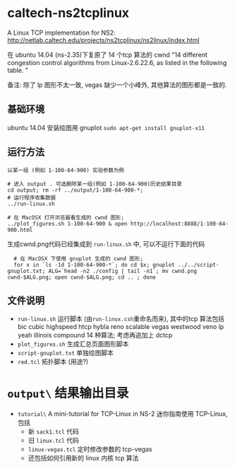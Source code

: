 # caltech-ns2tcplinux

A Linux TCP implementation for NS2: http://netlab.caltech.edu/projects/ns2tcplinux/ns2linux/index.html

在 ubuntu 14.04 (ns-2.35)下复原了 14 个tcp 算法的 cwnd "14 different congestion control algorithms from Linux-2.6.22.6, as listed in the following table. "

备注: 除了 lp 图形不太一致, vegas 缺少一个小峰外, 其他算法的图形都是一致的.

## 基础环境

ubuntu 14.04 安装绘图用 gnuplot `sudo apt-get install gnuplot-x11`

## 运行方法

```
以某一组 (例如 1-100-64-900) 实验参数为例

# 进入 output . 可选删除某一组(例如 1-100-64-900)历史结果目录
cd output; rm -rf ../output/1-100-64-900-*; 
# 运行程序收集数据
../run-linux.sh 
  
# 在 MacOSX 打开浏览器看生成的 cwnd 图形; 
../plot_figures.sh 1-100-64-900 & open http://localhost:8888/1-100-64-900.html
```  

生成cwnd.png代码已经集成到 `run-linux.sh` 中, 可以不运行下面的代码
```
  # 在 MacOSX 下使用 gnuplot 生成的 cwnd 图形;
  for x in `ls -1d 1-100-64-900-*`; do cd $x; gnuplot ../../script-gnuplot.txt; ALG=`head -n2 ./config | tail -n1`; mv cwnd.png cwnd-$ALG.png; open cwnd-$ALG.png; cd .. ; done
```

## 文件说明

* `run-linux.sh` 运行脚本 (由`run-linux.csh`重命名而来), 其中的tcp 算法包括 bic cubic highspeed htcp hybla reno scalable vegas westwood veno lp yeah illinois compound  14 种算法; 考虑再追加上 dctcp
* `plot_figures.sh` 生成汇总页面图形脚本
* `script-gnuplot.txt` 单独绘图脚本
* `red.tcl` 拓扑脚本 (用途?)
# `output\` 结果输出目录

* `tutorial\` A mini-tutorial for TCP-Linux in NS-2 迷你指南使用 TCP-Linux, 包括
    - 新 `sack1.tcl` 代码
    - 旧 `linux.tcl` 代码
    - `linux-vegas.tcl` 定时修改参数的 tcp-vegas
    - 还包括如何引用新的 linux 内核 tcp 算法